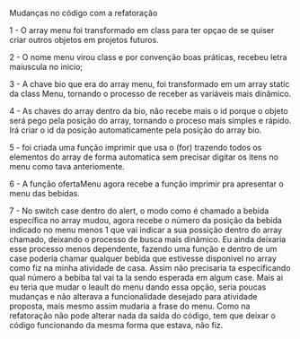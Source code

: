 Mudanças no código com a refatoração


1 - O array menu foi transformado em class para ter opçao de se quiser criar outros objetos em projetos futuros.

2 - O nome menu virou class e por convenção boas práticas, recebeu letra maiuscula no inicio;

3 - A chave bio que era do array menu, foi transformado em um array static da class Menu, tornando o processo de receber as variáveis mais dinâmico.

4 - As chaves do array dentro da bio, não recebe mais o id porque o objeto será pego pela posição do array, tornando o proceso mais simples e rápido. Irá criar o id da posição automaticamente pela posição do array bio.

5 - foi criada uma função imprimir que usa o (for) trazendo todos os elementos do array de forma automatica sem precisar digitar os itens no menu como tava anteriomente.

6 - A função ofertaMenu agora  recebe a função imprimir pra apresentar o menu das bebidas.

7 - No switch case dentro do alert, o modo como é chamado a bebida específica no array mudou, agora recebe o número da posição da bebida indicado no menu menos 1 que vai indicar a sua possição dentro do array chamado, deixando o processo de busca mais dinâmico. Eu ainda deixaria esse processo menos dependente, fazendo uma função e dentro de um case poderia chamar qualquer bebida que estivesse disponivel no array como fiz na minha atividade de casa. Assim não precisaria ta especificando qual número a bebiba tal vai ta la sendo esperada em algum case. Mais ai eu teria que mudar o leault do menu dando essa opção, seria poucas mudanças e não alterava a funcionalidade desejado para atividade proposta, mais mesmo assim mudaria a frase do menu. Como na refatoração não pode alterar nada da saída  do código, tem que deixar o código funcionando da mesma forma que estava, não fiz.
